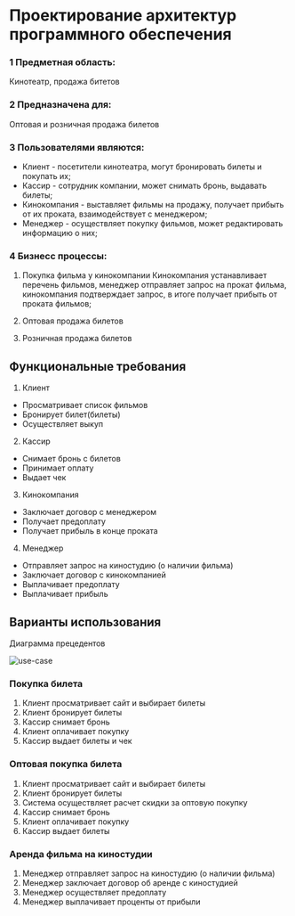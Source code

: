 # Проектирование архитектур программного обеспечения
### 1 Предметная область:
Кинотеатр, продажа битетов
### 2 Предназначена для:
Оптовая и розничная продажа билетов

### 3 Пользователями являются:

* Клиент - посетители кинотеатра, могут бронировать билеты и покупать их;
* Кассир - сотрудник компании, может снимать бронь, выдавать билеты;
* Кинокомпания - выставляет фильмы на продажу, получает прибыть от их проката, взаимодействует с менеджером;
* Менеджер - осуществляет покупку фильмов, может редактировать информацию о них;

### 4 Бизнесс процессы:
1. Покупка фильма у кинокомпании
Кинокомпания устанавливает перечень фильмов, менеджер отправляет запрос на прокат фильма, кинокомпания подтверждает запрос, в итоге получает прибыть от проката фильмов;
2. Оптовая продажа билетов

3. Розничная продажа билетов


## Функциональные требования

1. Клиент
* Просматривает список фильмов
* Бронирует билет(билеты)
* Осуществляет выкуп

2. Кассир
* Снимает бронь с билетов
* Принимает оплату
* Выдает чек

3. Кинокомпания
* Заключает договор с менеджером
* Получает предоплату
* Получает прибыль в конце проката

4. Менеджер
* Отправляет запрос на киностудию (о наличии фильма)
* Заключает договор с кинокомпанией
* Выплачивает предоплату
* Выплачивает прибыль

## Варианты использования
Диаграмма прецедентов

![use-case](https://github.com/ChinarevaEV/Proektire_arh_progr-_obesp/blob/master/UML.png)


### Покупка билета
1.	Клиент просматривает сайт и выбирает билеты
2.	Клиент бронирует билеты
3.	Кассир снимает бронь
4.	Клиент оплачивает покупку
5.	Кассир выдает билеты и чек


### Оптовая покупка билета
1.	Клиент просматривает сайт и выбирает билеты
2.	Клиент бронирует билеты
3.	Система осуществляет расчет скидки за оптовую покупку
4.	Кассир снимает бронь
5.	Клиент оплачивает покупку
6.	Кассир выдает билеты


### Аренда фильма на киностудии
1.	Менеджер отправляет запрос на киностудию (о наличии фильма)
2.	Менеджер заключает договор об аренде с киностудией
3.	Менеджер осуществляет предоплату
4.	Менеджер выплачивает проценты от прибыли













